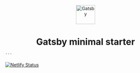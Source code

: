 <p align="center">
  <a href="https://www.gatsbyjs.com/?utm_source=starter&utm_medium=readme&utm_campaign=minimal-starter">
    <img alt="Gatsby" src="https://www.gatsbyjs.com/Gatsby-Monogram.svg" width="60" />
  </a>
</p>
<h1 align="center">
  Gatsby minimal starter
</h1>

    ```

[![Netlify Status](https://api.netlify.com/api/v1/badges/002e72fe-b427-4ead-9c83-ff32348a7e38/deploy-status)](https://app.netlify.com/sites/nostalgic-tesla-912c6f/deploys)

